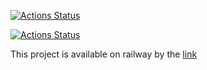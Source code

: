 [![Actions Status](https://github.com/kalash-job/rails-project-64/workflows/hexlet-check/badge.svg)](https://github.com/kalash-job/rails-project-64/actions)

[![Actions Status](https://github.com/kalash-job/rails-project-64/workflows/main/badge.svg)](https://github.com/kalash-job/rails-project-64/actions)

<p>This project is available on railway by the <a href="https://railsblog-production-14bf.up.railway.app/">link</a></p>